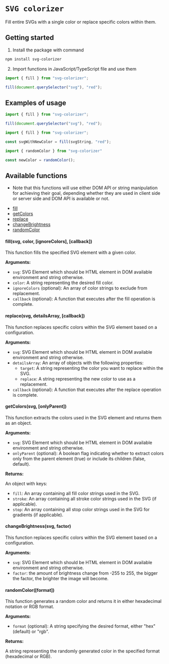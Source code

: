 # `SVG colorizer`

Fill entire SVGs with a single color or replace specific colors within them.

## Getting started

1. Install the package with command

```bash
npm install svg-colorizer
```

2. Import functions in JavaScript/TypeScript file and use them

```javascript
import { fill } from "svg-colorizer";

fill(document.querySelector("svg"), "red");
```

## Examples of usage

```javascript
import { fill } from "svg-colorizer";

fill(document.querySelector("svg"), "red");
```

```javascript
import { fill } from "svg-colorizer";

const svgWithNewColor = fill(svgString, "red");
```

```javascript
import { randomColor } from "svg-colorizer"

const newColor = randomColor();
```

## Available functions
* Note that this functions will use either DOM API or string manipulation for achieving their goal, depending whether they are used in client side or server side and DOM API is available or not.

- [fill](#fill)
- [getColors](#getColors)
- [replace](#replace)
- [changeBrightness](#changeBrightness)
- [randomColor](#randomColor)


#### fill(svg, color, [ignoreColors], [callback])

This function fills the specified SVG element with a given color.

**Arguments:**

* `svg`: SVG Element which should be HTML element in DOM available environment and string otherwise.
* `color`: A string representing the desired fill color.
* `ignoreColors` (optional): An array of color strings to exclude from replacement.
* `callback` (optional): A function that executes after the fill operation is complete.


#### replace(svg, detailsArray, [callback])

This function replaces specific colors within the SVG element based on a configuration.

**Arguments:**

* `svg`: SVG Element which should be HTML element in DOM available environment and string otherwise.
* `detailsArray`: An array of objects with the following properties:
    * `target`: A string representing the color you want to replace within the SVG.
    * `replace`: A string representing the new color to use as a replacement.
* `callback` (optional): A function that executes after the replace operation is complete.


#### getColors(svg, [onlyParent])

This function extracts the colors used in the SVG element and returns them as an object.

**Arguments:**

* `svg`: SVG Element which should be HTML element in DOM available environment and string otherwise.
* `onlyParent` (optional): A boolean flag indicating whether to extract colors only from the parent element (true) or include its children (false, default).

**Returns:**

An object with keys:

* `fill`: An array containing all fill color strings used in the SVG.
* `stroke`: An array containing all stroke color strings used in the SVG (if applicable).
* `stop`: An array containing all stop color strings used in the SVG for gradients (if applicable).


#### changeBrightness(svg, factor)

This function replaces specific colors within the SVG element based on a configuration.

**Arguments:**

* `svg`: SVG Element which should be HTML element in DOM available environment and string otherwise.
* `factor`: the amount of brightness change from -255 to 255, the bigger the factor, the brighter the image will become.


#### randomColor([format])

This function generates a random color and returns it in either hexadecimal notation or RGB format.

**Arguments:**

* `format` (optional): A string specifying the desired format, either "hex" (default) or "rgb".

**Returns:**

A string representing the randomly generated color in the specified format (hexadecimal or RGB).
